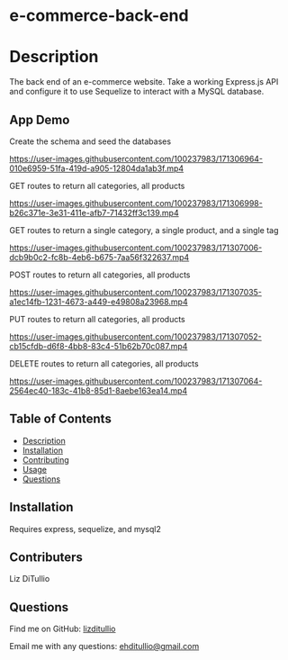 # e-commerce-back-end


# Description
The back end of an e-commerce website. Take a working Express.js API and configure it to use Sequelize to interact with a MySQL database.

## App Demo

Create the schema and seed the databases

https://user-images.githubusercontent.com/100237983/171306964-010e6959-51fa-419d-a905-12804da1ab3f.mp4

GET routes to return all categories, all products

https://user-images.githubusercontent.com/100237983/171306998-b26c371e-3e31-411e-afb7-71432ff3c139.mp4


GET routes to return a single category, a single product, and a single tag

https://user-images.githubusercontent.com/100237983/171307006-dcb9b0c2-fc8b-4eb6-b675-7aa56f322637.mp4


POST routes to return all categories, all products

https://user-images.githubusercontent.com/100237983/171307035-a1ec14fb-1231-4673-a449-e49808a23968.mp4


PUT routes to return all categories, all products

https://user-images.githubusercontent.com/100237983/171307052-cb15cfdb-d6f8-4bb8-83c4-51b62b70c087.mp4


DELETE routes to return all categories, all products

https://user-images.githubusercontent.com/100237983/171307064-2564ec40-183c-41b8-85d1-8aebe163ea14.mp4



  ## Table of Contents
  - [Description](#description)
  - [Installation](#installation)
  - [Contributing](#contributing)
  - [Usage](#usage)
  - [Questions](#questions)

  ## Installation
Requires express, sequelize, and mysql2

  ## Contributers 
 Liz DiTullio

  ## Questions
  
 Find me on GitHub: [lizditullio](https://github.com/lizditullio)
 
  Email me with any questions: ehditullio@gmail.com
  
 
